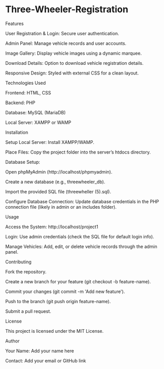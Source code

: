 # Three-Wheeler-Registration
Features

User Registration & Login: Secure user authentication.

Admin Panel: Manage vehicle records and user accounts.

Image Gallery: Display vehicle images using a dynamic marquee.

Download Details: Option to download vehicle registration details.

Responsive Design: Styled with external CSS for a clean layout.

Technologies Used

Frontend: HTML, CSS

Backend: PHP

Database: MySQL (MariaDB)

Local Server: XAMPP or WAMP

Installation

Setup Local Server: Install XAMPP/WAMP.

Place Files: Copy the project folder into the server’s htdocs directory.

Database Setup:

Open phpMyAdmin (http://localhost/phpmyadmin).

Create a new database (e.g., threewheeler_db).

Import the provided SQL file (threewheller (5).sql).

Configure Database Connection: Update database credentials in the PHP connection file (likely in admin or an includes folder).

Usage

Access the System: http://localhost/project1

Login: Use admin credentials (check the SQL file for default login info).

Manage Vehicles: Add, edit, or delete vehicle records through the admin panel.

Contributing

Fork the repository.

Create a new branch for your feature (git checkout -b feature-name).

Commit your changes (git commit -m 'Add new feature').

Push to the branch (git push origin feature-name).

Submit a pull request.

License

This project is licensed under the MIT License.

Author

Your Name: Add your name here

Contact: Add your email or GitHub link
